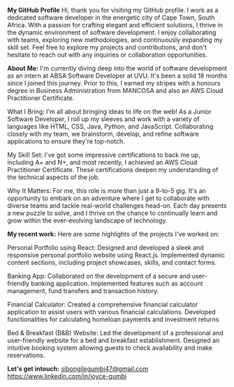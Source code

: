**My GitHub Profile**
Hi, thank you for visiting my GitHub profile. I work as a dedicated software developer in the energetic city of Cape Town, South Africa. With a passion for crafting elegant and efficient solutions, I thrive in the dynamic environment of software development. I enjoy collaborating with teams, exploring new methodologies, and continuously expanding my skill set. Feel free to explore my projects and contributions, and don't hesitate to reach out with any inquiries or collaboration opportunities.

**About Me:**
 I'm currently diving deep into the world of software development as an intern at ABSA Software Developer at UVU. It's been a solid 18 months since I joined this journey. Prior to this, I earned my stripes with a  honours degree in Business Administration from MANCOSA and also an AWS Cloud Practitioner Certificate.

What I Bring:
I'm all about bringing ideas to life on the web! As a Junior Software Developer, I roll up my sleeves and work with a variety of languages like HTML, CSS, Java, Python, and JavaScript. Collaborating closely with my team, we brainstorm, develop, and refine software applications to ensure they're top-notch.

My Skill Set:
I've got some impressive certifications to back me up, including A+ and N+, and most recently, I achieved an AWS Cloud Practitioner Certificate. These certifications deepen my understanding of the technical aspects of the job.

Why It Matters:
For me, this role is more than just a 9-to-5 gig. It's an opportunity to embark on an adventure where I get to collaborate with diverse teams and tackle real-world challenges head-on. Each day presents a new puzzle to solve, and I thrive on the chance to continually learn and grow within the ever-evolving landscape of technology.


**My recent work:**
Here are some highlights of the projects I've worked on:

Personal Portfolio using React:
Designed and developed a sleek and responsive personal portfolio website using React.js.
Implemented dynamic content sections, including project showcases, skills, and contact forms.


Banking App:
Collaborated on the development of a secure and user-friendly banking application.
Implemented features such as account management, fund transfers and transaction history.


Financial Calculator:
Created a comprehensive financial calculator application to assist users with various financial calculations.
Developed functionalities for calculating homeloan payments and investment returns

Bed & Breakfast (B&B) Website:
Led the development of a professional and user-friendly website for a bed and breakfast establishment.
Designed an intuitive booking system allowing guests to check availability and make reservations.


**Let's get intouch:**
sibongilegumbi47@gmail.com
https://www.linkedin.com/in/joyce-gumbi







